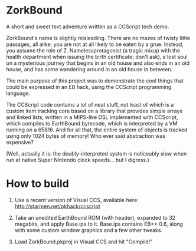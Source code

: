 ZorkBound
=========

A short and sweet text adventure written as a CCScript tech demo.

ZorkBound's name is slightly misleading. There are no mazes of twisty little
passages, all alike; you are not at all likely to be eaten by a grue. Instead,
you assume the role of Z. Namelessprotagonist (a tragic mixup with the health
department when issuing the birth certificate; don't ask), a lost soul on a
mysterious journey that begins in an old house and also ends in an old house,
and has some wandering around in an old house in between.

The main purpose of this project was to demonstrate the cool things that could
be expressed in an EB hack, using the CCScript programming language.

The CCScript code contains a lot of neat stuff, not least of which is a custom
item tracking core based on a library that provides simple arrays and linked
lists, written in a MIPS-like DSL implemented with CCScript, which compiles to
EarthBound bytecode, which is interpreted by a VM running on a 65816. And for
all that, the entire system of objects is tracked using only 1024 bytes of
memory! Who ever said abstraction was expensive?

(Well, actually it is: the doubly-interpreted system is noticeably slow when
run at native Super Nintendo clock speeds... but I digress.)


How to build
============

1. Use a recent version of Visual CCS, available here:
     http://starmen.net/pkhack/ccscript

2. Take an unedited EarthBound ROM (with header), expanded to 32 megabits, and
   apply Base.ips to it. Base.ips contains EB++ 0.6, along with some custom
   window graphics and a few other tweaks.

3. Load ZorkBound.pkproj in Visual CCS and hit "Compile!"

